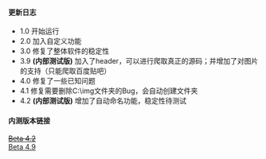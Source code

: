 #### 更新日志
* 1.0 开始运行  
* 2.0 加入自定义功能  
* 3.0 修复了整体软件的稳定性  
* 3.9 __(内部测试版)__ 加入了header，可以进行爬取真正的源码；并增加了对图片的支持（只能爬取百度贴吧）  
* 4.0 修复了一些已知问题  
* 4.1 修复需要删除C:\img文件夹的Bug，会自动创建文件夹  
* 4.2 __(内部测试版)__ 增加了自动命名功能，稳定性待测试  

#### 内测版本链接
~~[Beta 4.2](https://github.com/chengzhilin2021/Python-Requests/blob/main/beta/beta4.2.py)~~  
[Beta 4.9](https://github.com/chengzhilin2021/Python-Requests/blob/main/beta/beta4.9.py)  

